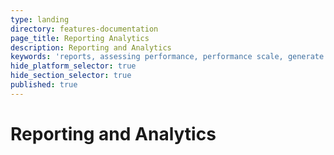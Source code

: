 ```yaml
---
type: landing
directory: features-documentation
page_title: Reporting Analytics
description: Reporting and Analytics
keywords: 'reports, assessing performance, performance scale, generate reports'
hide_platform_selector: true
hide_section_selector: true
published: true
---
```

# Reporting and Analytics
